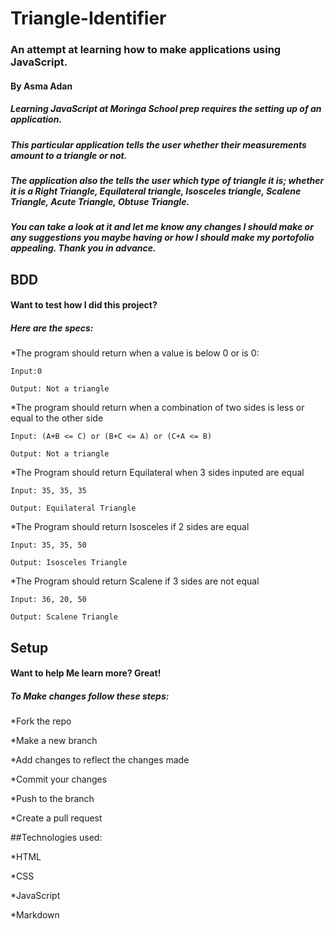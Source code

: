 # Triangle-Identifier
### An attempt at learning how to make applications using JavaScript.
#### By Asma Adan
##### Learning JavaScript at Moringa School prep requires the setting up of an application.
##### This particular  application tells the user whether their measurements amount to a triangle or not.
##### The application also the tells the user which type of triangle it is; whether it is a Right Triangle, Equilateral triangle, Isosceles triangle, Scalene Triangle, Acute Triangle, Obtuse Triangle.  
##### You can take a look at it and let me know any changes I should make or any suggestions you maybe having or how I should make my portofolio appealing. Thank you in advance.
## BDD
#### Want to test how I did this project?
##### Here are the specs:

*The program should return when a value is below 0 or is 0:

    Input:0

    Output: Not a triangle

*The program should return when a combination of two sides is less or equal to the other side

    Input: (A+B <= C) or (B+C <= A) or (C+A <= B)

    Output: Not a triangle

*The Program should return Equilateral when 3 sides inputed are equal

    Input: 35, 35, 35

    Output: Equilateral Triangle

*The Program should return Isosceles if 2 sides are equal

    Input: 35, 35, 50

    Output: Isosceles Triangle

*The Program should return Scalene if 3 sides are not equal

    Input: 36, 20, 50

    Output: Scalene Triangle

## Setup
#### Want to help Me learn more? Great!
##### To Make changes follow these steps:
*Fork the repo

*Make a new branch

*Add changes to reflect the changes made

*Commit your changes

*Push to the branch

*Create a pull request

##Technologies used:

*HTML

*CSS

*JavaScript

*Markdown
